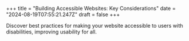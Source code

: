 +++
title = "Building Accessible Websites: Key Considerations"
date = "2024-08-19T07:55:21.247Z"
draft = false
+++

  Discover best practices for making your website accessible to users with disabilities, improving usability for all.
        